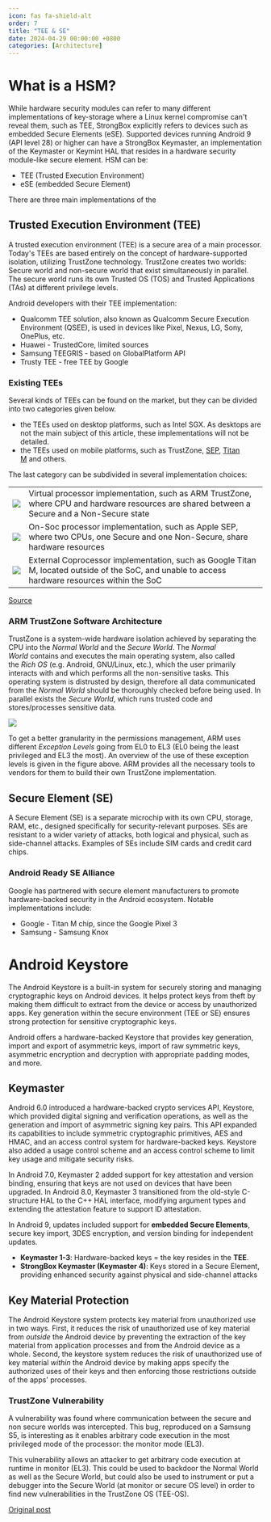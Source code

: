 ```yaml
---
icon: fas fa-shield-alt
order: 7
title: "TEE & SE"
date: 2024-04-29 00:00:00 +0800
categories: [Architecture]
---
```



# **What is a HSM?**

While hardware security modules can refer to many different implementations of key-storage where a Linux kernel compromise can't reveal them, such as TEE, StrongBox explicitly refers to devices such as embedded Secure Elements (eSE). Supported devices running Android 9 (API level 28) or higher can have a StrongBox Keymaster, an implementation of the Keymaster or Keymint HAL that resides in a hardware security module-like secure element. 
   HSM can be:
   - TEE (Trusted Execution Environment)
   - eSE (embedded Secure Element)

There are three main implementations of the 

## Trusted Execution Environment (TEE)

A trusted execution environment (TEE) is a secure area of a main processor. Today's TEEs are based entirely on the concept of hardware-supported isolation, utilizing TrustZone technology. TrustZone creates two worlds: Secure world and non-secure world that exist simultaneously in parallel. The secure world runs its own Trusted OS (TOS) and Trusted Applications (TAs) at different privilege levels. 

Android developers with their TEE implementation:
   - Qualcomm TEE solution, also known as Qualcomm Secure Execution Environment (QSEE), is used in devices like Pixel, Nexus, LG, Sony, OnePlus, etc.
   - Huawei - TrustedCore, limited sources
   - Samsung TEEGRIS - based on GlobalPlatform API
   - Trusty TEE - free TEE by Google

### Existing TEEs

Several kinds of TEEs can be found on the market, but they can be divided into two categories given below.

- the TEEs used on desktop platforms, such as Intel SGX. As desktops are not the main subject of this article, these implementations will not be detailed.
- the TEEs used on mobile platforms, such as TrustZone, [SEP](https://www.theiphonewiki.com/wiki/Secure_Enclave), [Titan M](https://www.blog.google/products/pixel/titan-m-makes-pixel-3-our-most-secure-phone-yet/) and others.


The last category can be subdivided in several implementation choices:

|   |   |
|---|---|
|![](https://blog.quarkslab.com/resources/2019-12-03-samsung_trustzone_exploitation_part1/virtual_proc.png)|Virtual processor implementation, such as ARM TrustZone, where CPU and hardware resources are shared between a Secure and a Non-Secure state|
|![](https://blog.quarkslab.com/resources/2019-12-03-samsung_trustzone_exploitation_part1/on_soc.png)|On-Soc processor implementation, such as Apple SEP, where two CPUs, one Secure and one Non-Secure, share hardware resources|
|![](https://blog.quarkslab.com/resources/2019-12-03-samsung_trustzone_exploitation_part1/off_soc.png)|External Coprocessor implementation, such as Google Titan M, located outside of the SoC, and unable to access hardware resources within the SoC|
[Source](https://blog.quarkslab.com/a-deep-dive-into-samsungs-trustzone-part-1.html)

### ARM TrustZone Software Architecture

TrustZone is a system-wide hardware isolation achieved by separating the CPU into the _Normal World_ and the _Secure World_. The _Normal World_ contains and executes the main operating system, also called the _Rich OS_ (e.g. Android, GNU/Linux, etc.), which the user primarily interacts with and which performs all the non-sensitive tasks. This operating system is distrusted by design, therefore all data communicated from the _Normal World_ should be thoroughly checked before being used. In parallel exists the _Secure World_, which runs trusted code and stores/processes sensitive data.

![](https://blog.quarkslab.com/resources/2019-12-03-samsung_trustzone_exploitation_part1/exception_levels_aarch64.png)

To get a better granularity in the permissions management, ARM uses different _Exception Levels_ going from EL0 to EL3 (EL0 being the least privileged and EL3 the most). An overview of the use of these exception levels is given in the figure above. ARM provides all the necessary tools to vendors for them to build their own TrustZone implementation.

## Secure Element (SE)

A Secure Element (SE) is a separate microchip with its own CPU, storage, RAM, etc., designed specifically for security-relevant purposes. SEs are resistant to a wider variety of attacks, both logical and physical, such as side-channel attacks. Examples of SEs include SIM cards and credit card chips.

### Android Ready SE Alliance

Google has partnered with secure element manufacturers to promote hardware-backed security in the Android ecosystem. Notable implementations include:
- Google - Titan M chip, since the Google Pixel 3
- Samsung - Samsung Knox

# Android Keystore

The Android Keystore is a built-in system for securely storing and managing cryptographic keys on Android devices. It helps protect keys from theft by making them difficult to extract from the device or access by unauthorized apps. Key generation within the secure environment (TEE or SE) ensures strong protection for sensitive cryptographic keys.

Android offers a hardware-backed Keystore that provides key generation, import and export of asymmetric keys, import of raw symmetric keys, asymmetric encryption and decryption with appropriate padding modes, and more.

## Keymaster

Android 6.0 introduced a hardware-backed crypto services API, Keystore, which provided digital signing and verification operations, as well as the generation and import of asymmetric signing key pairs. This API expanded its capabilities to include symmetric cryptographic primitives, AES and HMAC, and an access control system for hardware-backed keys. Keystore also added a usage control scheme and an access control scheme to limit key usage and mitigate security risks.  
  
In Android 7.0, Keymaster 2 added support for key attestation and version binding, ensuring that keys are not used on devices that have been upgraded. In Android 8.0, Keymaster 3 transitioned from the old-style C-structure HAL to the C++ HAL interface, modifying argument types and extending the attestation feature to support ID attestation.  
  
In Android 9, updates included support for **embedded Secure Elements**, secure key import, 3DES encryption, and version binding for independent updates.

- **Keymaster 1-3**: Hardware-backed keys = the key resides in the **TEE**.
- **StrongBox Keymaster (Keymaster 4)**: Keys stored in a Secure Element, providing enhanced security against physical and side-channel attacks

## Key Material Protection

The Android Keystore system protects key material from unauthorized use in two ways. First, it reduces the risk of unauthorized use of key material from _outside_ the Android device by preventing the extraction of the key material from application processes and from the Android device as a whole. Second, the keystore system reduces the risk of unauthorized use of key material _within_ the Android device by making apps specify the authorized uses of their keys and then enforcing those restrictions outside of the apps' processes.

### TrustZone Vulnerability

A vulnerability was found where communication between the secure and non secure worlds was intercepted. This bug, reproduced on a Samsung S5, is interesting as it enables arbitrary code execution in the most privileged mode of the processor: the monitor mode (EL3).

This vulnerability allows an attacker to get arbitrary code execution at runtime in monitor (EL3). This could be used to backdoor the Normal World as well as the Secure World, but could also be used to instrument or put a debugger into the Secure World (at monitor or secure OS level) in order to find new vulnerabilities in the TrustZone OS (TEE-OS).

[Original post](https://blog.quarkslab.com/attacking-the-arms-trustzone.html)
